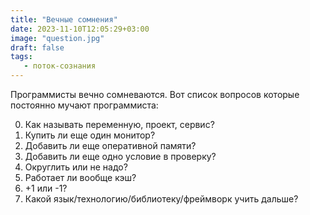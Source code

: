 ```yaml
---
title: "Вечные сомнения"
date: 2023-11-10T12:05:29+03:00
image: "question.jpg"
draft: false
tags:
   - поток-сознания
---
```


Программисты вечно сомневаются. Вот список вопросов которые постоянно мучают программиста:

0) Как называть переменную, проект, сервис?
1) Купить ли еще один монитор?
2) Добавить ли еще оперативной памяти?
3) Добавить ли еще одно условие в проверку?
4) Округлить или не надо?
5) Работает ли вообще кэш?
6) +1 или -1?
7) Какой язык/технологию/библиотеку/фреймворк учить дальше?

